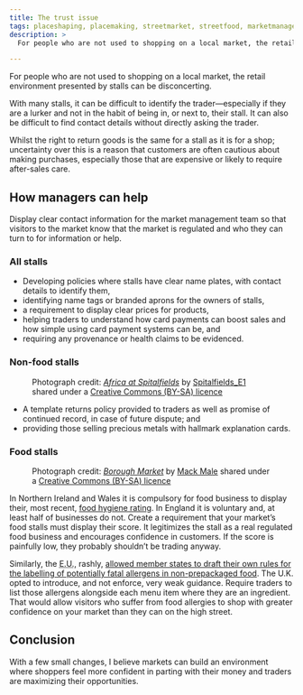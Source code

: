 ```yaml
---
title: The trust issue
tags: placeshaping, placemaking, streetmarket, streetfood, marketmanagement
description: >
  For people who are not used to shopping on a local market, the retail environment presented by stalls can be disconcerting. There are though, lots of things that you can do to make it a more reassuring experience.

---
```


For people who are not used to shopping on a local market, the retail environment presented by stalls can be disconcerting.

With many stalls, it can be difficult to identify the trader—especially if they are a lurker and not in the habit of being in, or next to, their stall. It can also be difficult to find contact details without directly asking the trader.

Whilst the right to return goods is the same for a stall as it is for a shop; uncertainty over this is a reason that customers are often cautious about making purchases, especially those that are expensive or likely to require after-sales care.

## How managers can help

Display clear contact information for the market management team so that visitors to the market know that the market is regulated and who they can turn to for information or help.

### All stalls

- Developing policies where stalls have clear name plates, with contact details to identify them,
- identifying name tags or branded aprons for the owners of stalls,
- a requirement to display clear prices for products,
- helping traders to understand how card payments can boost sales and how simple using card payment systems can be, and
- requiring any provenance or health claims to be evidenced.

### Non-food stalls

<figure>
<object type="image/jpeg" data="africa-at-spitalfields.jpeg"></object>
<figcaption>Photograph credit: <cite><a href="https://www.flickr.com/photos/spitalfields-e1/9624589344/">Africa at Spitalfields</a></cite> by <a href="https://www.flickr.com/photos/spitalfields-e1/">Spitalfields_E1</a> shared under a <a href="https://creativecommons.org/licenses/by-sa/2.0/">Creative Commons (BY-SA) licence</a></figcaption>
</figure>

- A template returns policy provided to traders as well as promise of continued record, in case of future dispute; and
- providing those selling precious metals with hallmark explanation cards.

### Food stalls

<figure>
<object type="image/jpeg" data="borough-market.jpeg"></object>
<figcaption>Photograph credit: <cite><a href="https://www.flickr.com/photos/mastermaq/3600010535/">Borough Market</a></cite> by <a href="https://www.flickr.com/photos/mastermaq/">Mack Male</a> shared under a <a href="https://creativecommons.org/licenses/by-sa/2.0/">Creative Commons (BY-SA) licence</a></figcaption>
</figure>

In Northern Ireland and Wales it is compulsory for food business to display their, most recent, <a href="https://www.food.gov.uk/safety-hygiene/food-hygiene-rating-scheme">food hygiene rating</a>. In England it is voluntary and, at least half of businesses do not. Create a requirement that your market’s food stalls must display their score. It legitimizes the stall as a real regulated food business and encourages confidence in customers. If the score is painfully low, they probably shouldn’t be trading anyway.

Similarly, the <abbr title="European Union">E.U.</abbr>, rashly, <a href="https://eur-lex.europa.eu/legal-content/EN/TXT/HTML/?uri=CELEX:32011R1169&amp;from=en">allowed member states to draft their own rules for the labelling of potentially fatal allergens in non-prepackaged food</a>. The U.K. opted to introduce, and not enforce, very weak guidance. Require traders to list those allergens alongside each menu item where they are an ingredient. That would allow visitors who suffer from food allergies to shop with greater confidence on your market than they can on the high street.

## Conclusion

With a few small changes, I believe markets can build an environment where shoppers feel more confident in parting with their money and traders are maximizing their opportunities.